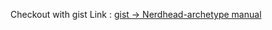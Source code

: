 Checkout with gist Link : [gist -> Nerdhead-archetype manual](https://gist.github.com/NERDHEAD/61c68a3ab1cff4ecadb1f971aa011992)
